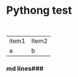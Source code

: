 <H1>Pythong test </H1>
<br>
<table>
  <tr>
    <td>item1</td>
    <td>Item2</td>    
  </tr>
<tr>
    <td>a</td>
    <td>b</td>    
  </tr>  
</table>

### md lines###
